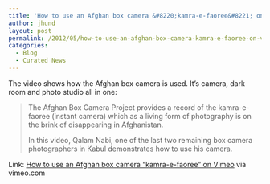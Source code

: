 ```yaml
---
title: 'How to use an Afghan box camera &#8220;kamra-e-faoree&#8221; on Vimeo'
author: jhund
layout: post
permalink: /2012/05/how-to-use-an-afghan-box-camera-kamra-e-faoree-on-vimeo/
categories:
  - Blog
  - Curated News
---
```

The video shows how the Afghan box camera is used. It&#8217;s camera, dark room and photo studio all in one:

> The Afghan Box Camera Project provides a record of the kamra-e-faoree (instant camera) which as a living form of photography is on the brink of disappearing in Afghanistan.
> 
> In this video, Qalam Nabi, one of the last two remaining box camera photographers in Kabul demonstrates how to use his camera.

Link: [How to use an Afghan box camera &#8220;kamra-e-faoree&#8221; on Vimeo][1] via vimeo.com

 [1]: http://bit.ly/KJ7RYa